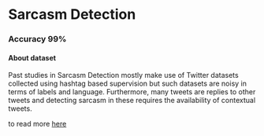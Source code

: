 # Sarcasm Detection

### Accuracy 99%

#### About dataset

Past studies in Sarcasm Detection mostly make use of Twitter datasets collected using hashtag based supervision but such datasets are noisy in terms of labels and language. Furthermore, many tweets are replies to other tweets and detecting sarcasm in these requires the availability of contextual tweets.

to read more [here](https://www.kaggle.com/datasets/rmisra/news-headlines-dataset-for-sarcasm-detection)
